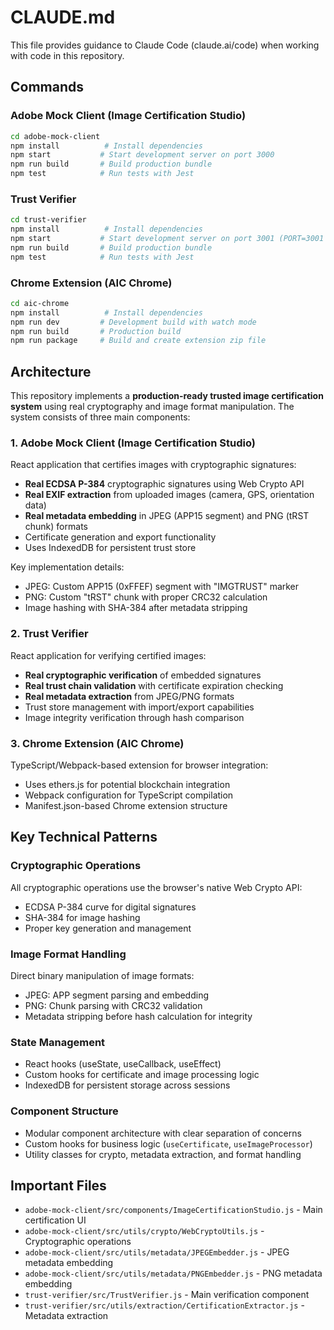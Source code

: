 # CLAUDE.md

This file provides guidance to Claude Code (claude.ai/code) when working with code in this repository.

## Commands

### Adobe Mock Client (Image Certification Studio)
```bash
cd adobe-mock-client
npm install          # Install dependencies
npm start           # Start development server on port 3000
npm run build       # Build production bundle
npm test            # Run tests with Jest
```

### Trust Verifier
```bash
cd trust-verifier
npm install          # Install dependencies
npm start           # Start development server on port 3001 (PORT=3001 set in package.json)
npm run build       # Build production bundle
npm test            # Run tests with Jest
```

### Chrome Extension (AIC Chrome)
```bash
cd aic-chrome
npm install          # Install dependencies
npm run dev         # Development build with watch mode
npm run build       # Production build
npm run package     # Build and create extension zip file
```

## Architecture

This repository implements a **production-ready trusted image certification system** using real cryptography and image format manipulation. The system consists of three main components:

### 1. Adobe Mock Client (Image Certification Studio)
React application that certifies images with cryptographic signatures:
- **Real ECDSA P-384** cryptographic signatures using Web Crypto API
- **Real EXIF extraction** from uploaded images (camera, GPS, orientation data)
- **Real metadata embedding** in JPEG (APP15 segment) and PNG (tRST chunk) formats
- Certificate generation and export functionality
- Uses IndexedDB for persistent trust store

Key implementation details:
- JPEG: Custom APP15 (0xFFEF) segment with "IMGTRUST" marker
- PNG: Custom "tRST" chunk with proper CRC32 calculation
- Image hashing with SHA-384 after metadata stripping

### 2. Trust Verifier
React application for verifying certified images:
- **Real cryptographic verification** of embedded signatures
- **Real trust chain validation** with certificate expiration checking
- **Real metadata extraction** from JPEG/PNG formats
- Trust store management with import/export capabilities
- Image integrity verification through hash comparison

### 3. Chrome Extension (AIC Chrome)
TypeScript/Webpack-based extension for browser integration:
- Uses ethers.js for potential blockchain integration
- Webpack configuration for TypeScript compilation
- Manifest.json-based Chrome extension structure

## Key Technical Patterns

### Cryptographic Operations
All cryptographic operations use the browser's native Web Crypto API:
- ECDSA P-384 curve for digital signatures
- SHA-384 for image hashing
- Proper key generation and management

### Image Format Handling
Direct binary manipulation of image formats:
- JPEG: APP segment parsing and embedding
- PNG: Chunk parsing with CRC32 validation
- Metadata stripping before hash calculation for integrity

### State Management
- React hooks (useState, useCallback, useEffect)
- Custom hooks for certificate and image processing logic
- IndexedDB for persistent storage across sessions

### Component Structure
- Modular component architecture with clear separation of concerns
- Custom hooks for business logic (`useCertificate`, `useImageProcessor`)
- Utility classes for crypto, metadata extraction, and format handling

## Important Files

- `adobe-mock-client/src/components/ImageCertificationStudio.js` - Main certification UI
- `adobe-mock-client/src/utils/crypto/WebCryptoUtils.js` - Cryptographic operations
- `adobe-mock-client/src/utils/metadata/JPEGEmbedder.js` - JPEG metadata embedding
- `adobe-mock-client/src/utils/metadata/PNGEmbedder.js` - PNG metadata embedding
- `trust-verifier/src/TrustVerifier.js` - Main verification component
- `trust-verifier/src/utils/extraction/CertificationExtractor.js` - Metadata extraction